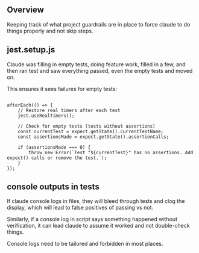 ## Overview
Keeping track of what project guardrails are in place to force claude to do things properly and not skip steps.

## jest.setup.js
Claude was filling in empty tests, doing feature work, filled in a few, and then ran test and saw everything passed, even the empty tests and moved on.

This ensures it sees failures for empty tests: 

```tsx

afterEach(() => {
    // Restore real timers after each test
    jest.useRealTimers();

    // Check for empty tests (tests without assertions)
    const currentTest = expect.getState().currentTestName;
    const assertionsMade = expect.getState().assertionCalls;

    if (assertionsMade === 0) {
        throw new Error(`Test "${currentTest}" has no assertions. Add expect() calls or remove the test.`);
    }
});

```

## console outputs in tests
If claude console logs in files, they will bleed through tests and clog the display, which will lead to false positives of passing vs not.

Similarly, if a console log in script says something happened without verification, it can lead claude to assume it worked and not double-check things.

Console.logs need to be tailored and forbidden in most places.